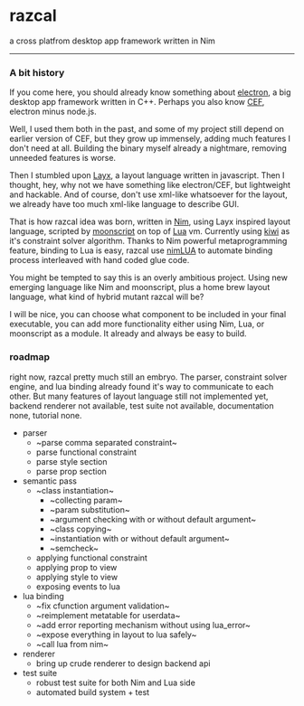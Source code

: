 # razcal

a cross platfrom desktop app framework written in Nim

---

### A bit history

If you come here, you should already know something about [electron](https://electron.atom.io/),
a big desktop app framework written in C++.
Perhaps you also know [CEF](https://bitbucket.org/chromiumembedded/cef), electron minus node.js.

Well, I used them both in the past, and some of my project still depend on earlier version of CEF,
but they grow up immensely, adding much features I don't need at all.
Building the binary myself already a nightmare, removing unneeded features is worse.

Then I stumbled upon [Layx](https://github.com/layxlang/layx), a layout language written in javascript.
Then I thought, hey, why not we have something like electron/CEF, but lightweight and hackable.
And of course, don't use xml-like whatsoever for the layout,
we already have too much xml-like language to describe GUI.

That is how razcal idea was born, written in [Nim](https://nim-lang.org/),
using Layx inspired layout language, scripted by [moonscript](https://moonscript.org/)
on top of [Lua](https://www.lua.org/) vm.
Currently using [kiwi](https://github.com/yglukhov/kiwi) as it's constraint solver algorithm.
Thanks to Nim powerful metaprogramming feature, binding to Lua is easy,
razcal use [nimLUA](https://github.com/jangko/nimLUA) to automate binding process
interleaved with hand coded glue code.

You might be tempted to say this is an overly ambitious project.
Using new emerging language like Nim and moonscript,
plus a home brew layout language, what kind of hybrid mutant razcal will be?

I will be nice, you can choose what component to be included in your final executable,
you can add more functionality either using Nim, Lua, or moonscript as a module.
It already and always be easy to build.
### roadmap

right now, razcal pretty much still an embryo.
The parser, constraint solver engine,
and lua binding already found it's way to communicate to each other.
But many features of layout language still not implemented yet,
backend renderer not available, test suite not available,
documentation none, tutorial none.

* parser
  * ~parse comma separated constraint~
  * parse functional constraint
  * parse style section
  * parse prop section
* semantic pass
  * ~class instantiation~
    * ~collecting param~
    * ~param substitution~
    * ~argument checking with or without default argument~
    * ~class copying~
    * ~instantiation with or without default argument~
    * ~semcheck~
  * applying functional constraint
  * applying prop to view
  * applying style to view
  * exposing events to lua
* lua binding
  * ~fix cfunction argument validation~
  * ~reimplement metatable for userdata~
  * ~add error reporting mechanism without using lua_error~
  * ~expose everything in layout to lua safely~
  * ~call lua from nim~
* renderer
  * bring up crude renderer to design backend api
* test suite
  * robust test suite for both Nim and Lua side
  * automated build system + test
